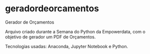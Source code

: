 # geradordeorcamentos
Gerador de Orçamentos

Arquivo criado durante a Semana do Python da Empowerdata, com o objetivo de gerador um PDF de Orçamentos.

Tecnologias usadas: Anaconda, Jupyter Notebook e Python.
